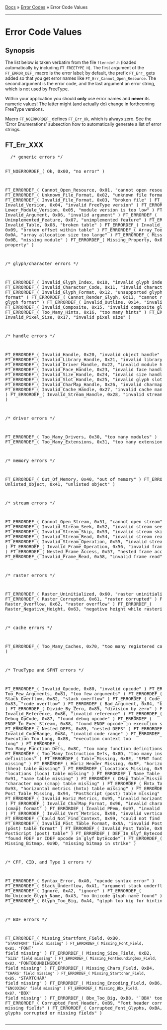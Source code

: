 [Docs](ft2-index.md) &raquo; [Error Codes](ft2-toc.md#error-codes) &raquo; Error Code Values

-------------------------------

# Error Code Values

## Synopsis

The list below is taken verbatim from the file `fterrdef.h` (loaded automatically by including `FT_FREETYPE_H`). The first argument of the `FT_ERROR_DEF_` macro is the error label; by default, the prefix `FT_Err_` gets added so that you get error names like `FT_Err_Cannot_Open_Resource`. The second argument is the error code, and the last argument an error string, which is not used by FreeType.

Within your application you should **only** use error names and **never** its numeric values! The latter might (and actually do) change in forthcoming FreeType versions.

Macro `FT_NOERRORDEF_` defines `FT_Err_Ok`, which is always zero. See the &lsquo;Error Enumerations&rsquo; subsection how to automatically generate a list of error strings.

## FT_Err_XXX


<div class = "codehilite">
<pre>
  /* generic errors */

  FT_NOERRORDEF_( Ok,                                        0x00,
                  "no error" )

  FT_ERRORDEF_( Cannot_Open_Resource,                        0x01,
                "cannot open resource" )
  FT_ERRORDEF_( Unknown_File_Format,                         0x02,
                "unknown file format" )
  FT_ERRORDEF_( Invalid_File_Format,                         0x03,
                "broken file" )
  FT_ERRORDEF_( Invalid_Version,                             0x04,
                "invalid FreeType version" )
  FT_ERRORDEF_( Lower_Module_Version,                        0x05,
                "module version is too low" )
  FT_ERRORDEF_( Invalid_Argument,                            0x06,
                "invalid argument" )
  FT_ERRORDEF_( Unimplemented_Feature,                       0x07,
                "unimplemented feature" )
  FT_ERRORDEF_( Invalid_Table,                               0x08,
                "broken table" )
  FT_ERRORDEF_( Invalid_Offset,                              0x09,
                "broken offset within table" )
  FT_ERRORDEF_( Array_Too_Large,                             0x0A,
                "array allocation size too large" )
  FT_ERRORDEF_( Missing_Module,                              0x0B,
                "missing module" )
  FT_ERRORDEF_( Missing_Property,                            0x0C,
                "missing property" )

  /* glyph/character errors */

  FT_ERRORDEF_( Invalid_Glyph_Index,                         0x10,
                "invalid glyph index" )
  FT_ERRORDEF_( Invalid_Character_Code,                      0x11,
                "invalid character code" )
  FT_ERRORDEF_( Invalid_Glyph_Format,                        0x12,
                "unsupported glyph image format" )
  FT_ERRORDEF_( Cannot_Render_Glyph,                         0x13,
                "cannot render this glyph format" )
  FT_ERRORDEF_( Invalid_Outline,                             0x14,
                "invalid outline" )
  FT_ERRORDEF_( Invalid_Composite,                           0x15,
                "invalid composite glyph" )
  FT_ERRORDEF_( Too_Many_Hints,                              0x16,
                "too many hints" )
  FT_ERRORDEF_( Invalid_Pixel_Size,                          0x17,
                "invalid pixel size" )

  /* handle errors */

  FT_ERRORDEF_( Invalid_Handle,                              0x20,
                "invalid object handle" )
  FT_ERRORDEF_( Invalid_Library_Handle,                      0x21,
                "invalid library handle" )
  FT_ERRORDEF_( Invalid_Driver_Handle,                       0x22,
                "invalid module handle" )
  FT_ERRORDEF_( Invalid_Face_Handle,                         0x23,
                "invalid face handle" )
  FT_ERRORDEF_( Invalid_Size_Handle,                         0x24,
                "invalid size handle" )
  FT_ERRORDEF_( Invalid_Slot_Handle,                         0x25,
                "invalid glyph slot handle" )
  FT_ERRORDEF_( Invalid_CharMap_Handle,                      0x26,
                "invalid charmap handle" )
  FT_ERRORDEF_( Invalid_Cache_Handle,                        0x27,
                "invalid cache manager handle" )
  FT_ERRORDEF_( Invalid_Stream_Handle,                       0x28,
                "invalid stream handle" )

  /* driver errors */

  FT_ERRORDEF_( Too_Many_Drivers,                            0x30,
                "too many modules" )
  FT_ERRORDEF_( Too_Many_Extensions,                         0x31,
                "too many extensions" )

  /* memory errors */

  FT_ERRORDEF_( Out_Of_Memory,                               0x40,
                "out of memory" )
  FT_ERRORDEF_( Unlisted_Object,                             0x41,
                "unlisted object" )

  /* stream errors */

  FT_ERRORDEF_( Cannot_Open_Stream,                          0x51,
                "cannot open stream" )
  FT_ERRORDEF_( Invalid_Stream_Seek,                         0x52,
                "invalid stream seek" )
  FT_ERRORDEF_( Invalid_Stream_Skip,                         0x53,
                "invalid stream skip" )
  FT_ERRORDEF_( Invalid_Stream_Read,                         0x54,
                "invalid stream read" )
  FT_ERRORDEF_( Invalid_Stream_Operation,                    0x55,
                "invalid stream operation" )
  FT_ERRORDEF_( Invalid_Frame_Operation,                     0x56,
                "invalid frame operation" )
  FT_ERRORDEF_( Nested_Frame_Access,                         0x57,
                "nested frame access" )
  FT_ERRORDEF_( Invalid_Frame_Read,                          0x58,
                "invalid frame read" )

  /* raster errors */

  FT_ERRORDEF_( Raster_Uninitialized,                        0x60,
                "raster uninitialized" )
  FT_ERRORDEF_( Raster_Corrupted,                            0x61,
                "raster corrupted" )
  FT_ERRORDEF_( Raster_Overflow,                             0x62,
                "raster overflow" )
  FT_ERRORDEF_( Raster_Negative_Height,                      0x63,
                "negative height while rastering" )

  /* cache errors */

  FT_ERRORDEF_( Too_Many_Caches,                             0x70,
                "too many registered caches" )

  /* TrueType and SFNT errors */

  FT_ERRORDEF_( Invalid_Opcode,                              0x80,
                "invalid opcode" )
  FT_ERRORDEF_( Too_Few_Arguments,                           0x81,
                "too few arguments" )
  FT_ERRORDEF_( Stack_Overflow,                              0x82,
                "stack overflow" )
  FT_ERRORDEF_( Code_Overflow,                               0x83,
                "code overflow" )
  FT_ERRORDEF_( Bad_Argument,                                0x84,
                "bad argument" )
  FT_ERRORDEF_( Divide_By_Zero,                              0x85,
                "division by zero" )
  FT_ERRORDEF_( Invalid_Reference,                           0x86,
                "invalid reference" )
  FT_ERRORDEF_( Debug_OpCode,                                0x87,
                "found debug opcode" )
  FT_ERRORDEF_( ENDF_In_Exec_Stream,                         0x88,
                "found ENDF opcode in execution stream" )
  FT_ERRORDEF_( Nested_DEFS,                                 0x89,
                "nested DEFS" )
  FT_ERRORDEF_( Invalid_CodeRange,                           0x8A,
                "invalid code range" )
  FT_ERRORDEF_( Execution_Too_Long,                          0x8B,
                "execution context too <span class="keyword">long</span>" )
  FT_ERRORDEF_( Too_Many_Function_Defs,                      0x8C,
                "too many function definitions" )
  FT_ERRORDEF_( Too_Many_Instruction_Defs,                   0x8D,
                "too many instruction definitions" )
  FT_ERRORDEF_( Table_Missing,                               0x8E,
                "SFNT font table missing" )
  FT_ERRORDEF_( Horiz_Header_Missing,                        0x8F,
                "horizontal header (hhea) table missing" )
  FT_ERRORDEF_( Locations_Missing,                           0x90,
                "locations (loca) table missing" )
  FT_ERRORDEF_( Name_Table_Missing,                          0x91,
                "name table missing" )
  FT_ERRORDEF_( CMap_Table_Missing,                          0x92,
                "character map (cmap) table missing" )
  FT_ERRORDEF_( Hmtx_Table_Missing,                          0x93,
                "horizontal metrics (hmtx) table missing" )
  FT_ERRORDEF_( Post_Table_Missing,                          0x94,
                "PostScript (post) table missing" )
  FT_ERRORDEF_( Invalid_Horiz_Metrics,                       0x95,
                "invalid horizontal metrics" )
  FT_ERRORDEF_( Invalid_CharMap_Format,                      0x96,
                "invalid character map (cmap) format" )
  FT_ERRORDEF_( Invalid_PPem,                                0x97,
                "invalid ppem value" )
  FT_ERRORDEF_( Invalid_Vert_Metrics,                        0x98,
                "invalid vertical metrics" )
  FT_ERRORDEF_( Could_Not_Find_Context,                      0x99,
                "could not find context" )
  FT_ERRORDEF_( Invalid_Post_Table_Format,                   0x9A,
                "invalid PostScript (post) table format" )
  FT_ERRORDEF_( Invalid_Post_Table,                          0x9B,
                "invalid PostScript (post) table" )
  FT_ERRORDEF_( DEF_In_Glyf_Bytecode,                        0x9C,
                "found FDEF or IDEF opcode in glyf bytecode" )
  FT_ERRORDEF_( Missing_Bitmap,                              0x9D,
                "missing bitmap in strike" )

  /* CFF, CID, and Type 1 errors */

  FT_ERRORDEF_( Syntax_Error,                                0xA0,
                "opcode syntax error" )
  FT_ERRORDEF_( Stack_Underflow,                             0xA1,
                "argument stack underflow" )
  FT_ERRORDEF_( Ignore,                                      0xA2,
                "ignore" )
  FT_ERRORDEF_( No_Unicode_Glyph_Name,                       0xA3,
                "no Unicode glyph name found" )
  FT_ERRORDEF_( Glyph_Too_Big,                               0xA4,
                "glyph too big for hinting" )

  /* BDF errors */

  FT_ERRORDEF_( Missing_Startfont_Field,                     0xB0,
                "`STARTFONT' field missing" )
  FT_ERRORDEF_( Missing_Font_Field,                          0xB1,
                "`FONT' field missing" )
  FT_ERRORDEF_( Missing_Size_Field,                          0xB2,
                "`SIZE' field missing" )
  FT_ERRORDEF_( Missing_Fontboundingbox_Field,               0xB3,
                "`FONTBOUNDINGBOX' field missing" )
  FT_ERRORDEF_( Missing_Chars_Field,                         0xB4,
                "`CHARS' field missing" )
  FT_ERRORDEF_( Missing_Startchar_Field,                     0xB5,
                "`STARTCHAR' field missing" )
  FT_ERRORDEF_( Missing_Encoding_Field,                      0xB6,
                "`ENCODING' field missing" )
  FT_ERRORDEF_( Missing_Bbx_Field,                           0xB7,
                "`BBX' field missing" )
  FT_ERRORDEF_( Bbx_Too_Big,                                 0xB8,
                "`BBX' too big" )
  FT_ERRORDEF_( Corrupted_Font_Header,                       0xB9,
                "Font header corrupted or missing fields" )
  FT_ERRORDEF_( Corrupted_Font_Glyphs,                       0xBA,
                "Font glyphs corrupted or missing fields" )
</pre>
</div>
<hr>

